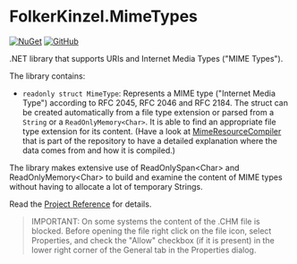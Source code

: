 # FolkerKinzel.MimeTypes
[![NuGet](https://img.shields.io/nuget/v/FolkerKinzel.MimeTypes)](https://www.nuget.org/packages/FolkerKinzel.MimeTypes/)
[![GitHub](https://img.shields.io/github/license/FolkerKinzel/MimeTypes)](https://github.com/FolkerKinzel/MimeTypes/blob/master/LICENSE)

.NET library that supports URIs and Internet Media Types ("MIME Types").

The library contains:
* `readonly struct MimeType`: Represents a MIME type ("Internet Media Type") according 
to RFC 2045, RFC 2046 and RFC 2184. The struct can be created automatically from a file type 
extension or parsed from a `String` or a `ReadOnlyMemory<Char>`. It is 
able to find an appropriate file type extension for its content. (Have a look at
 [MimeResourceCompiler](https://github.com/FolkerKinzel/MimeTypes/blob/master/src/MimeResourceCompiler/Program.cs) that is part of the repository to
have a detailed explanation where the data comes from and how it is compiled.)

The library makes extensive use of ReadOnlySpan&lt;Char&gt; and ReadOnlyMemory&lt;Char&gt; to build and examine the 
content of MIME types without having to allocate a lot of temporary Strings.

Read the [Project Reference](https://github.com/FolkerKinzel/MimeTypes/blob/master/ProjectReference/1.0.0-alpha.1/FolkerKinzel.MimeTypes.Reference.en.chm) for details.

> IMPORTANT: On some systems the content of the .CHM file is blocked. Before opening the file right click on the file icon, select Properties, and check the "Allow" checkbox (if it is present) in the lower right corner of the General tab in the Properties dialog.
